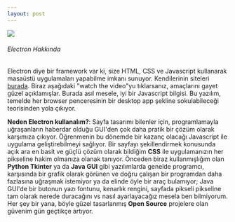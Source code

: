 ```yaml
---
layout: post
---
```


![](https://i.ytimg.com/vi/ojX5yz35v4M/maxresdefault.jpg)

###### Electron Hakkında

Electron diye bir framework var ki, size HTML, CSS ve Javascript kullanarak masaüstü uygulamaları yapabilme imkanı sunuyor. Kendilerinin siteleri [burada](https://electron.atom.io/). Biraz aşağıdaki "watch the video"yu tıklarsanız, amaçlarını gayet güzel açıklamışlar. Burada asıl mesele, iyi bir Javascript bilgisi. Bu yazılım, temelde her browser penceresinin bir desktop app şekline sokulabileceği teorisinden yola çıkıyor.

**Neden Electron kullanalım?**: Sayfa tasarımı bilenler için, programlamayla uğraşanların haberdar olduğu GUI'den çok daha pratik bir çözüm olarak karşımıza çıkıyor. Öğrenmenin bu dönemde bir kazanç olacağı Javascript ile uygulama geliştirebilmeyi sağlıyor. Bir sayfayı şekillendirmek konusunda açık ara en basit ve güçlü çözüm olarak bildiğim **CSS** ile uygulamanızın her pikseline hakim olmanıza olanak tanıyor. Önceden biraz kullanmışlığım olan **Python Tkinter** ya da **Java GUI** gibi yazılımlarda genelde programcı, karşısında bir grafik olarak görünen ve doğru çalışan bir programdan daha fazlasına uğraşmak istemiyor ya da elinde öyle bir araç bulamıyor; Java GUI'de bir butonun yazı fontunu, kenarlık rengini, sayfada pikseli pikseline tam olarak nerede duracağını vs nasıl ayarlayacağız mesela ben bilmiyorum. Her şey bir yana, böyle güzel tasarlanmış **Open Source** projelere olan güvenim gün geçtikçe artıyor.